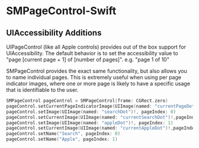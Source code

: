 # SMPageControl-Swift


## UIAccessibility Additions

UIPageControl (like all Apple controls) provides out of the box support for UIAccessibility. The default behavior is to set the accessibility value to "page [current page + 1] of [number of pages]". e.g. "page 1 of 10"

SMPageControl provides the exact same functionality, but also allows you to name individual pages. This is extremely useful when using per page indicator images, where one or more page is likely to have a specific usage that is identifiable to the user.

``` Swift
SMPageControl pageControl = SMPageControl(frame: CGRect.zero)
pageControl.setCurrentPageIndicatorImage(UIImage(named: "currentPageDot")!)
pageControl.setImage(UIImage(named: "searchDot")!, pageIndex: 0)
pageControl.setCurrentImage(UIImage(named: "currentSearchDot")!,pageIndex: 0)
pageControl.setImage(UIImage(named: "appleDot")!, pageIndex: 1)
pageControl.setCurrentImage(UIImage(named: "currentAppleDot")!,pageIndex: 1)
pageControl.setName("Search", pageIndex: 0)
pageControl.setName("Apple", pageIndex: 1)


```